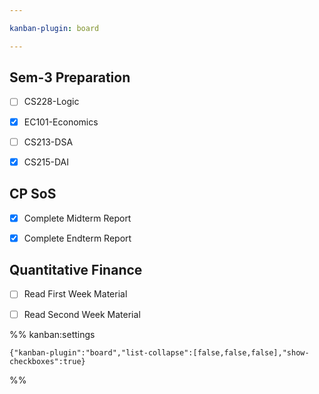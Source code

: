 ```yaml
---

kanban-plugin: board

---
```


## Sem-3 Preparation

- [ ] CS228-Logic
- [x] EC101-Economics
- [ ] CS213-DSA
- [x] CS215-DAI


## CP SoS

- [x] Complete Midterm Report
- [x] Complete Endterm Report


## Quantitative Finance

- [ ] Read First Week Material
- [ ] Read Second Week Material




%% kanban:settings
```
{"kanban-plugin":"board","list-collapse":[false,false,false],"show-checkboxes":true}
```
%%